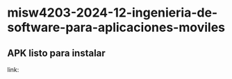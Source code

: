 # misw4203-2024-12-ingenieria-de-software-para-aplicaciones-moviles

## APK listo para instalar
link: 

